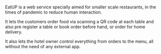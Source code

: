 EatUP is a web service specially aimed for smaller scale restaurants, in the times of pandemic to reduce human interaction. 

It lets the customers order food via scanning a QR code at each table and also pre register a table or book order before hand, or order for home delivery. 

It also lets the hotel owner control everything from orders to the menu, all without the need of any external app.
